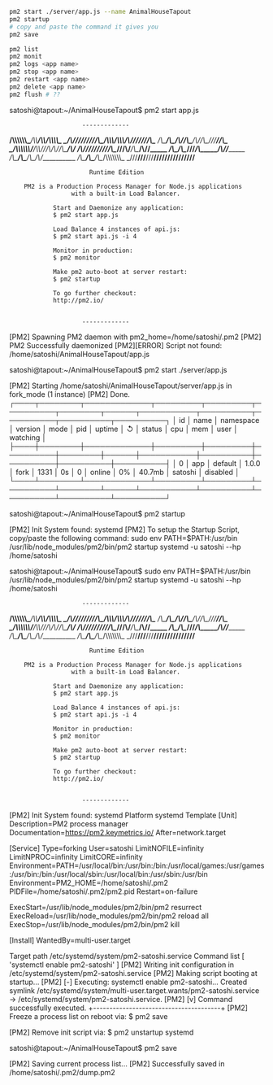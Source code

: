 
```sh
pm2 start ./server/app.js --name AnimalHouseTapout
pm2 startup
# copy and paste the command it gives you
pm2 save
```


```sh
pm2 list
pm2 monit
pm2 logs <app name>
pm2 stop <app name>
pm2 restart <app name>
pm2 delete <app name>
pm2 flush # ??
```





satoshi@tapout:~/AnimalHouseTapout$ pm2 start app.js

                        -------------

__/\\\\\\\\\\\\\____/\\\\____________/\\\\____/\\\\\\\\\_____
 _\/\\\/////////\\\_\/\\\\\\________/\\\\\\__/\\\///////\\\___
  _\/\\\_______\/\\\_\/\\\//\\\____/\\\//\\\_\///______\//\\\__
   _\/\\\\\\\\\\\\\/__\/\\\\///\\\/\\\/_\/\\\___________/\\\/___
    _\/\\\/////////____\/\\\__\///\\\/___\/\\\________/\\\//_____
     _\/\\\_____________\/\\\____\///_____\/\\\_____/\\\//________
      _\/\\\_____________\/\\\_____________\/\\\___/\\\/___________
       _\/\\\_____________\/\\\_____________\/\\\__/\\\\\\\\\\\\\\\_
        _\///______________\///______________\///__\///////////////__


                          Runtime Edition

        PM2 is a Production Process Manager for Node.js applications
                     with a built-in Load Balancer.

                Start and Daemonize any application:
                $ pm2 start app.js

                Load Balance 4 instances of api.js:
                $ pm2 start api.js -i 4

                Monitor in production:
                $ pm2 monitor

                Make pm2 auto-boot at server restart:
                $ pm2 startup

                To go further checkout:
                http://pm2.io/


                        -------------

[PM2] Spawning PM2 daemon with pm2_home=/home/satoshi/.pm2
[PM2] PM2 Successfully daemonized
[PM2][ERROR] Script not found: /home/satoshi/AnimalHouseTapout/app.js



satoshi@tapout:~/AnimalHouseTapout$ pm2 start ./server/app.js

[PM2] Starting /home/satoshi/AnimalHouseTapout/server/app.js in fork_mode (1 instance)
[PM2] Done.
┌────┬────────┬─────────────┬─────────┬─────────┬──────────┬────────┬──────┬───────────┬──────────┬──────────┬──────────┬──────────┐
│ id │ name   │ namespace   │ version │ mode    │ pid      │ uptime │ ↺    │ status    │ cpu      │ mem      │ user     │ watching │
├────┼────────┼─────────────┼─────────┼─────────┼──────────┼────────┼──────┼───────────┼──────────┼──────────┼──────────┼──────────┤
│ 0  │ app    │ default     │ 1.0.0   │ fork    │ 1331     │ 0s     │ 0    │ online    │ 0%       │ 40.7mb   │ satoshi  │ disabled │
└────┴────────┴─────────────┴─────────┴─────────┴──────────┴────────┴──────┴───────────┴──────────┴──────────┴──────────┴──────────┘

satoshi@tapout:~/AnimalHouseTapout$ pm2 startup

[PM2] Init System found: systemd
[PM2] To setup the Startup Script, copy/paste the following command:
sudo env PATH=$PATH:/usr/bin /usr/lib/node_modules/pm2/bin/pm2 startup systemd -u satoshi --hp /home/satoshi

satoshi@tapout:~/AnimalHouseTapout$ sudo env PATH=$PATH:/usr/bin /usr/lib/node_modules/pm2/bin/pm2 startup systemd -u satoshi --hp /home/satoshi


                        -------------

__/\\\\\\\\\\\\\____/\\\\____________/\\\\____/\\\\\\\\\_____
 _\/\\\/////////\\\_\/\\\\\\________/\\\\\\__/\\\///////\\\___
  _\/\\\_______\/\\\_\/\\\//\\\____/\\\//\\\_\///______\//\\\__
   _\/\\\\\\\\\\\\\/__\/\\\\///\\\/\\\/_\/\\\___________/\\\/___
    _\/\\\/////////____\/\\\__\///\\\/___\/\\\________/\\\//_____
     _\/\\\_____________\/\\\____\///_____\/\\\_____/\\\//________
      _\/\\\_____________\/\\\_____________\/\\\___/\\\/___________
       _\/\\\_____________\/\\\_____________\/\\\__/\\\\\\\\\\\\\\\_
        _\///______________\///______________\///__\///////////////__


                          Runtime Edition

        PM2 is a Production Process Manager for Node.js applications
                     with a built-in Load Balancer.

                Start and Daemonize any application:
                $ pm2 start app.js

                Load Balance 4 instances of api.js:
                $ pm2 start api.js -i 4

                Monitor in production:
                $ pm2 monitor

                Make pm2 auto-boot at server restart:
                $ pm2 startup

                To go further checkout:
                http://pm2.io/


                        -------------

[PM2] Init System found: systemd
Platform systemd
Template
[Unit]
Description=PM2 process manager
Documentation=https://pm2.keymetrics.io/
After=network.target

[Service]
Type=forking
User=satoshi
LimitNOFILE=infinity
LimitNPROC=infinity
LimitCORE=infinity
Environment=PATH=/usr/local/bin:/usr/bin:/bin:/usr/local/games:/usr/games:/usr/bin:/bin:/usr/local/sbin:/usr/local/bin:/usr/sbin:/usr/bin
Environment=PM2_HOME=/home/satoshi/.pm2
PIDFile=/home/satoshi/.pm2/pm2.pid
Restart=on-failure

ExecStart=/usr/lib/node_modules/pm2/bin/pm2 resurrect
ExecReload=/usr/lib/node_modules/pm2/bin/pm2 reload all
ExecStop=/usr/lib/node_modules/pm2/bin/pm2 kill

[Install]
WantedBy=multi-user.target

Target path
/etc/systemd/system/pm2-satoshi.service
Command list
[ 'systemctl enable pm2-satoshi' ]
[PM2] Writing init configuration in /etc/systemd/system/pm2-satoshi.service
[PM2] Making script booting at startup...
[PM2] [-] Executing: systemctl enable pm2-satoshi...
Created symlink /etc/systemd/system/multi-user.target.wants/pm2-satoshi.service → /etc/systemd/system/pm2-satoshi.service.
[PM2] [v] Command successfully executed.
+---------------------------------------+
[PM2] Freeze a process list on reboot via:
$ pm2 save

[PM2] Remove init script via:
$ pm2 unstartup systemd


satoshi@tapout:~/AnimalHouseTapout$ pm2 save


[PM2] Saving current process list...
[PM2] Successfully saved in /home/satoshi/.pm2/dump.pm2